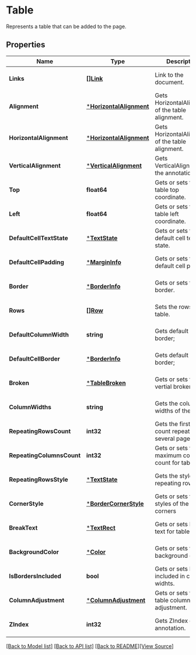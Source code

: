 # Table
Represents a table that can be added to the page.

## Properties
Name | Type | Description | Notes
------------ | ------------- | ------------- | -------------
**Links** | [**[]Link**](Link.md) | Link to the document. | [optional] [default to null]
**Alignment** | [***HorizontalAlignment**](HorizontalAlignment.md) | Gets HorizontalAlignment of the table alignment. | [optional] [default to null]
**HorizontalAlignment** | [***HorizontalAlignment**](HorizontalAlignment.md) | Gets HorizontalAlignment of the table alignment. | [optional] [default to null]
**VerticalAlignment** | [***VerticalAlignment**](VerticalAlignment.md) | Gets VerticalAlignment of the annotation. | [optional] [default to null]
**Top** | **float64** | Gets or sets the table top coordinate. | [optional] [default to null]
**Left** | **float64** | Gets or sets the table left coordinate. | [optional] [default to null]
**DefaultCellTextState** | [***TextState**](TextState.md) | Gets or sets the default cell text state. | [optional] [default to null]
**DefaultCellPadding** | [***MarginInfo**](MarginInfo.md) | Gets or sets the default cell padding. | [optional] [default to null]
**Border** | [***BorderInfo**](BorderInfo.md) | Gets or sets the border. | [optional] [default to null]
**Rows** | [**[]Row**](Row.md) | Sets the rows of the table. | [optional] [default to null]
**DefaultColumnWidth** | **string** | Gets default cell border; | [optional] [default to null]
**DefaultCellBorder** | [***BorderInfo**](BorderInfo.md) | Gets default cell border; | [optional] [default to null]
**Broken** | [***TableBroken**](TableBroken.md) | Gets or sets table vertial broken; | [optional] [default to null]
**ColumnWidths** | **string** | Gets the column widths of the table. | [optional] [default to null]
**RepeatingRowsCount** | **int32** | Gets the first rows count repeated for several pages | [optional] [default to null]
**RepeatingColumnsCount** | **int32** | Gets or sets the maximum columns count for table | [optional] [default to null]
**RepeatingRowsStyle** | [***TextState**](TextState.md) | Gets the style for repeating rows | [optional] [default to null]
**CornerStyle** | [***BorderCornerStyle**](BorderCornerStyle.md) | Gets or sets the styles of the border corners | [optional] [default to null]
**BreakText** | [***TextRect**](TextRect.md) | Gets or sets break text for table | [optional] [default to null]
**BackgroundColor** | [***Color**](Color.md) | Gets or sets table background color | [optional] [default to null]
**IsBordersIncluded** | **bool** | Gets or sets border included in column widhts. | [optional] [default to null]
**ColumnAdjustment** | [***ColumnAdjustment**](ColumnAdjustment.md) | Gets or sets the table column adjustment. | [optional] [default to null]
**ZIndex** | **int32** | Gets ZIndex of the annotation. | [optional] [default to null]

[[Back to Model list]](../README.md#documentation-for-models) [[Back to API list]](../README.md#documentation-for-api-endpoints) [[Back to README]](../README.md)[[View Source]](../table.go)


